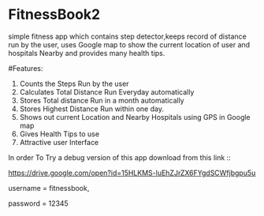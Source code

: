 # FitnessBook2
simple fitness app which contains step detector,keeps record of distance run by the user, uses Google map to show the current location of user and hospitals Nearby and provides many health tips.

#Features:
1. Counts the Steps Run by the user
2. Calculates Total Distance Run Everyday automatically
3. Stores Total distance Run in a month automatically
4. Stores Highest Distance Run within one day.
5. Shows out current Location and Nearby Hospitals using GPS in Google map
6. Gives Health Tips to use
7. Attractive user Interface

In order To Try a debug version of this app 
download from this link ::

https://drive.google.com/open?id=15HLKMS-luEhZJrZX6FYgdSCWfjbgpu5u

username = fitnessbook,

password = 12345
